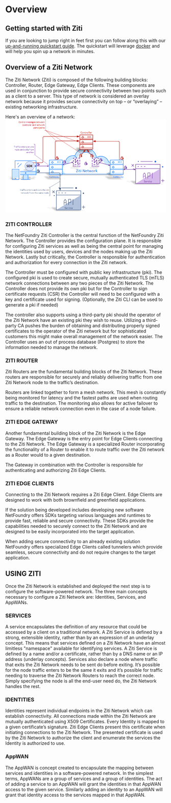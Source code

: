 # Overview
## Getting started with Ziti
If you are looking to jump right in feet first you can follow along
this with our [up-and-running quickstart guide](quickstart.md).
The quickstart will leverage [docker](https://docs.docker.com/) and will
help you spin up a network in minutes.

## Overview of a Ziti Network
The Ziti Network (Ziti) is composed of the following building
blocks: Controller, Router, Edge Gateway, Edge Clients. These
components are used in conjunction to provide secure
connectivity between two points such as a client to a server. This
type of network is considered an overlay network because it
provides secure connectivity on top – or “overlaying” – existing
networking infrastructure.

Here's an overview of a network:
![image](../images/ziti-overview.png)

### ZITI CONTROLLER
The NetFoundry Ziti Controller is the central function of the
NetFoundry Ziti Network. The Controller provides the
configuration plane. It is responsible for configuring Ziti services
as well as being the central point for managing the identities
used by users, devices and the nodes making up the Ziti Network.
Lastly but critically, the Controller is responsible for
authentication and authorization for every connection in the Ziti
network.

The Controller must be configured with public key infrastructure
(pki). The configured pki is used to create secure, mutually
authenticated TLS (mTLS) network connections between any two
pieces of the Ziti Network. The Controller does not provide its
own pki but for the Controller to sign certificate requests (CSR)
the Controller will need to be configured with a key and
certificate used for signing. (Optionally, the Ziti CLI can be used
to generate a pki if needed)

The controller also supports using a third-party pki should the
operator of the Ziti Network have an existing pki they wish to
reuse. Utilizing a third-party CA pushes the burden of obtaining
and distributing properly signed certificates to the operator of
the Ziti network but for sophisticated customers this might make
overall management of the network easier.
The Controller uses an out of process database (Postgres) to
store the information needed to manage the network.

### ZITI ROUTER
Ziti Routers are the fundamental building blocks of the Ziti
Network. These routers are responsible for securely and reliably
delivering traffic from one Ziti Network node to the traffic’s
destination.

Routers are linked together to form a mesh network. This mesh is
constantly being monitored for latency and the fastest paths are
used when routing traffic to the destination. The monitoring also
allows for active failover to ensure a reliable network connection
even in the case of a node failure.

### ZITI EDGE GATEWAY
Another fundamental building block of the Ziti Network is the
Edge Gateway. The Edge Gateway is the entry point for Edge
Clients connecting to the Ziti Network. The Edge Gateway is a
specialized Router incorporating the functionality of a Router to
enable it to route traffic over the Ziti network as a Router would
to a given destination.

The Gateway in combination with the Controller is responsible
for authenticating and authorizing Ziti Edge Clients.

### ZITI EDGE CLIENTS
Connecting to the Ziti Network requires a Ziti Edge Client. Edge
Clients are designed to work with both brownfield and greenfield
applications.

If the solution being developed includes developing new
software NetFoundry offers SDKs targeting various languages
and runtimes to provide fast, reliable and secure connectivity.
These SDKs provide the capabilities needed to securely connect
to the Ziti Network and are designed to be easily incorporated
into the target application.

When adding secure connectivity to an already existing solution
NetFoundry offers specialized Edge Clients called tunnelers
which provide seamless, secure connectivity and do not require
changes to the target application.

## USING ZITI
Once the Ziti Network is established and deployed the next step
is to configure the software-powered network. The three main
concepts necessary to configure a Ziti Network are: Identities,
Services, and AppWANs.

### SERVICES
A service encapsulates the definition of any resource that could
be accessed by a client on a traditional network. A Ziti Service is
defined by a strong, extensible identity, rather than by an
expression of an underlay concept. This means that services
defined on a Ziti Network have an almost limitless "namespace"
available for identifying services. A Ziti Service is defined by a
name and/or a certificate, rather than by a DNS name or an IP
address (underlay concepts). Services also declare a node where
traffic that exits the Ziti Network needs to be sent do before
exiting. It’s possible for the node traffic enters to be the same it
exits and it’s possible for traffic needing to traverse the Ziti
Network Routers to reach the correct node. Simply specifying the
node is all the end-user need do, the Ziti Network handles the
rest.

### IDENTITIES
Identities represent individual endpoints in the Ziti Network
which can establish connectivity. All connections made within the
Ziti Network are mutually authenticated using X509 Certificates.
Every Identity is mapped to a given certificate’s signature. Ziti
Edge Clients present this certificate when initiating connections
to the Ziti Network. The presented certificate is used by the Ziti
Network to authorize the client and enumerate the services the
Identity is authorized to use.

### AppWAN
The AppWAN is concept created to encapsulate the mapping
between services and identities in a software-powered network.
In the simplest terms, AppWANs are a group of services and a
group of identities. The act of adding a service to an AppWAN
will grant the identities in that AppWAN access to the given
service. Similarly adding an identity to an AppWAN will grant that
identity access to the services mapped in that AppWAN.
